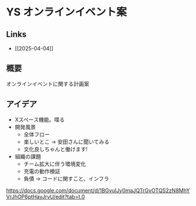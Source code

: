 # YS オンラインイベント案

## Links

- [[2025-04-04]]

## 概要

オンラインイベントに関する計画案

## アイデア

- Xスペース機能。喋る
- 開発風景
	- 全体フロー
	- 楽しいとこ -> 安田さんに聞いてみる
	- 文化良しちゃんと働けます!
- 組織の課題
	- チーム拡大に伴う環境変化
	- 充電の動作検証
	- 負債 -> コードに関すこと、インフラ

https://docs.google.com/document/d/1BGvuIJy0maJQTrGvOTQS2zN8MhYVrJhOP6ptHayJrvU/edit?tab=t.0
